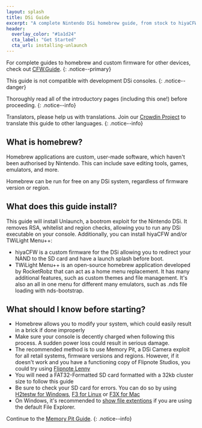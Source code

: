 ```yaml
---
layout: splash
title: DSi Guide
excerpt: "A complete Nintendo DSi homebrew guide, from stock to hiyaCFW."
header:
  overlay_color: "#1a1d24"
  cta_label: "Get Started"
  cta_url: installing-unlaunch
---
```


For complete guides to homebrew and custom firmware for other devices, check out [CFW.Guide](https://cfw.guide).
{: .notice--primary}

This guide is not compatible with development DSi consoles.
{: .notice--danger}

Thoroughly read all of the introductory pages (including this one!) before proceeding.
{: .notice--info}

Translators, please help us with translations. Join our [Crowdin Project](https://crowdin.com/project/dsi-guide) to translate this guide to other languages.
{: .notice--info}

## What is homebrew?

Homebrew applications are custom, user-made software, which haven't been authorised by Nintendo. This can include save editing tools, games, emulators, and more.

Homebrew can be run for free on any DSi system, regardless of firmware version or region.

## What does this guide install?

This guide will install Unlaunch, a bootrom exploit for the Nintendo DSi. It removes RSA, whitelist and region checks, allowing you to run any DSi executable on your console. Additionally, you can install hiyaCFW and/or TWiLight Menu++:

- hiyaCFW is a custom firmware for the DSi allowing you to redirect your NAND to the SD card and have a launch splash before boot.
- TWiLight Menu++ is an open-source homebrew application developed by RocketRobz that can act as a home menu replacement. It has many additional features, such as custom themes and file management. It's also an all in one menu for different many emulators, such as .nds file loading with nds-bootstrap.

## What should I know before starting?

- Homebrew allows you to modify your system, which could easily result in a brick if done improperly
- Make sure your console is decently charged when following this process. A sudden power loss could result in serious damage.
- The recommended method is to use Memory Pit, a DSi Camera exploit for all retail systems, firmware versions and regions. However, if it doesn't work and you have a functioning copy of Flipnote Studios, you could try using [Flipnote Lenny](installing-unlaunch-legacy)
- You will need a FAT32-Formatted SD card formatted with a 32kb cluster size to follow this guide
 - Be sure to check your SD card for errors. You can do so by using [H2testw for Windows](h2testw-(windows)), [F3 for Linux](f3-(linux)) or [F3X for Mac](f3x-(mac))
- On Windows, it's recommended to [show file extentions](file-extensions-(windows)) if you are using the default File Explorer.

Continue to the [Memory Pit Guide](installing-unlaunch).
{: .notice--info}
